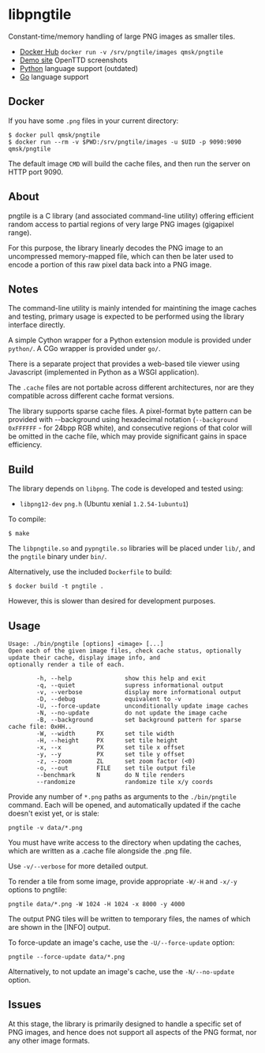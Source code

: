 # libpngtile

Constant-time/memory handling of large PNG images as smaller tiles.

* [Docker Hub](https://hub.docker.com/r/qmsk/pngtile/) `docker run -v /srv/pngtile/images qmsk/pngtile`
* [Demo site](https://pngtile.qmsk.net/terom/openttd/20091218/1987#16976:13632:0) OpenTTD screenshots
* [Python](python/) language support (outdated)
* [Go](go/) language support

## Docker

If you have some `.png` files in your current directory:

    $ docker pull qmsk/pngtile
    $ docker run --rm -v $PWD:/srv/pngtile/images -u $UID -p 9090:9090 qmsk/pngtile

The default image `CMD` will build the cache files, and then run the server on HTTP port 9090.

## About
pngtile is a C library (and associated command-line utility) offering efficient random access to partial regions of
very large PNG images (gigapixel range).

For this purpose, the library linearly decodes the PNG image to an uncompressed memory-mapped file, which can then
be later used to encode a portion of this raw pixel data back into a PNG image.

## Notes
The command-line utility is mainly intended for maintining the image caches and testing, primary usage is expected
to be performed using the library interface directly.

A simple Cython wrapper for a Python extension module is provided under `python/`. A CGo wrapper is provided under `go/`.

There is a separate project that provides a web-based tile viewer using Javascript (implemented in Python as a
WSGI application).

The `.cache` files are not portable across different architectures, nor are they compatible across different cache
format versions.

The library supports sparse cache files. A pixel-format byte pattern can be provided with --background using
hexadecimal notation (`--background 0xFFFFFF` - for 24bpp RGB white), and consecutive regions of that color will
be omitted in the cache file, which may provide significant gains in space efficiency.

## Build

The library depends on `libpng`. The code is developed and tested using:

* `libpng12-dev` `png.h` (Ubuntu xenial `1.2.54-1ubuntu1`)

To compile:

    $ make

The `libpngtile.so` and `pypngtile.so` libraries will be placed under `lib/`, and the `pngtile` binary under `bin/`.

Alternatively, use the included `Dockerfile` to build:

    $ docker build -t pngtile .

However, this is slower than desired for development purposes.

## Usage

```
Usage: ./bin/pngtile [options] <image> [...]
Open each of the given image files, check cache status, optionally update their cache, display image info, and
optionally render a tile of each.

        -h, --help               show this help and exit
        -q, --quiet              supress informational output
        -v, --verbose            display more informational output
        -D, --debug              equivalent to -v
        -U, --force-update       unconditionally update image caches
        -N, --no-update          do not update the image cache
        -B, --background         set background pattern for sparse cache file: 0xHH..
        -W, --width      PX      set tile width
        -H, --height     PX      set tile height
        -x, --x          PX      set tile x offset
        -y, --y          PX      set tile y offset
        -z, --zoom       ZL      set zoom factor (<0)
        -o, --out        FILE    set tile output file
        --benchmark      N       do N tile renders
        --randomize              randomize tile x/y coords
```


Provide any number of `*.png` paths as arguments to the `./bin/pngtile` command. Each will be opened, and automatically
updated if the cache doesn't exist yet, or is stale:

    pngtile -v data/*.png

You must have write access to the directory when updating the caches, which are written as a .cache file alongside the .png file.

Use `-v/--verbose` for more detailed output.


To render a tile from some image, provide appropriate `-W/-H` and `-x/-y` options to pngtile:

    pngtile data/*.png -W 1024 -H 1024 -x 8000 -y 4000

The output PNG tiles will be written to temporary files, the names of which are shown in the [INFO] output.

To force-update an image's cache, use the `-U/--force-update` option:

    pngtile --force-update data/*.png

Alternatively, to not update an image's cache, use the `-N/--no-update` option.

## Issues
At this stage, the library is primarily designed to handle a specific set of PNG images, and hence does not support
all aspects of the PNG format, nor any other image formats.
